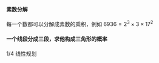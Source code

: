 



#### 素数分解

每一个数都可以分解成素数的乘积，例如 $6936=2^{3} \times 3 \times 17^{2}$



#### 一个线段分成三段，求他构成三角形的概率

1/4 线性规划